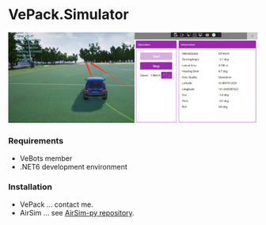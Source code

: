 # VePack.Simulator

![sim.png](/sim.png)

### Requirements

* VeBots member
* .NET6 development environment

### Installation

* VePack ... contact me.
* AirSim ... see [AirSim-py repository](https://github.com/husty530/AirSim-py).
